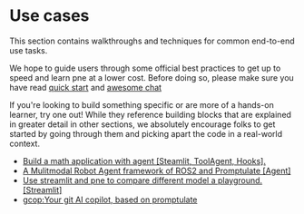 # Use cases

This section contains walkthroughs and techniques for common end-to-end use tasks.

We hope to guide users through some official best practices to get up to speed and learn pne at a lower cost. Before doing so, please make sure you have read [quick start](get_started/quick_start.md#quick-start) and [awesome chat](use_cases/chat_usage.md)

If you're looking to build something specific or are more of a hands-on learner, try one out! While they reference building blocks that are explained in greater detail in other sections, we absolutely encourage folks to get started by going through them and picking apart the code in a real-world context.

- [Build a math application with agent [Steamlit, ToolAgent, Hooks].](use_cases/build-math-application-with-agent.md)
- [A Mulitmodal Robot Agent framework of ROS2 and Promptulate [Agent]](https://github.com/Undertone0809/Athena)
- [Use streamlit and pne to compare different model a playground. [Streamlit]](https://github.com/Undertone0809/pne-playground-model-comparison)
- [gcop:Your git AI copilot, based on promptulate](https://github.com/Undertone0809/gcop)